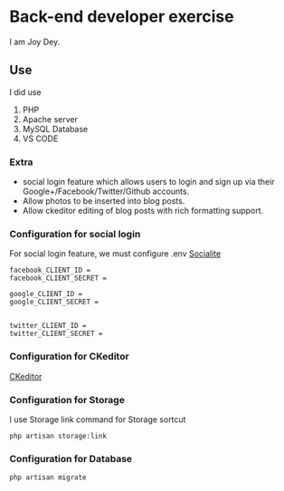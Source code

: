 # Back-end developer exercise

I am Joy Dey.

## Use
I did use

1. PHP 
2. Apache server
3. MySQL Database
4. VS CODE


### Extra

- social login feature which allows users to login and sign up via their Google+/Facebook/Twitter/Github accounts.
- Allow photos to be inserted into blog posts.
- Allow ckeditor editing of blog posts with rich formatting support.


### Configuration for social login

For social login feature, we must configure .env
[Socialite](https://laravel.com/docs/6.x/socialite)


```
facebook_CLIENT_ID = 
facebook_CLIENT_SECRET = 

google_CLIENT_ID = 
google_CLIENT_SECRET = 


twitter_CLIENT_ID = 
twitter_CLIENT_SECRET = 

```


### Configuration for CKeditor

[CKeditor](https://github.com/UniSharp/laravel-ckeditor)


### Configuration for Storage

I use Storage link command for Storage sortcut

```
php artisan storage:link

```


### Configuration for Database

```
php artisan migrate

```
